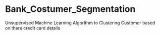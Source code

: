 # Bank_Costumer_Segmentation
Unsupervised Machine Learning Algorithm to Clustering Customer based on there credit card details 
